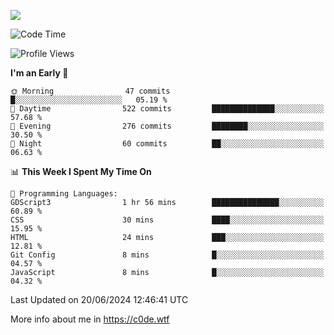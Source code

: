 <a href="https://wakatime.com"><img src="https://wakatime.com/share/@c0dezin/b7f18a7c-ab3a-40b8-8bc7-b1b7bf71f1d6.svg" /></a>

<!--START_SECTION:waka-->
![Code Time](http://img.shields.io/badge/Code%20Time-42%20hrs%208%20mins-blue)

![Profile Views](http://img.shields.io/badge/Profile%20Views-0-blue)

**I'm an Early 🐤** 

```text
🌞 Morning                47 commits          █░░░░░░░░░░░░░░░░░░░░░░░░   05.19 % 
🌆 Daytime                522 commits         ██████████████░░░░░░░░░░░   57.68 % 
🌃 Evening                276 commits         ████████░░░░░░░░░░░░░░░░░   30.50 % 
🌙 Night                  60 commits          ██░░░░░░░░░░░░░░░░░░░░░░░   06.63 % 
```


📊 **This Week I Spent My Time On** 

```text
💬 Programming Languages: 
GDScript3                1 hr 56 mins        ███████████████░░░░░░░░░░   60.89 % 
CSS                      30 mins             ████░░░░░░░░░░░░░░░░░░░░░   15.95 % 
HTML                     24 mins             ███░░░░░░░░░░░░░░░░░░░░░░   12.81 % 
Git Config               8 mins              █░░░░░░░░░░░░░░░░░░░░░░░░   04.57 % 
JavaScript               8 mins              █░░░░░░░░░░░░░░░░░░░░░░░░   04.32 % 
```


 Last Updated on 20/06/2024 12:46:41 UTC
<!--END_SECTION:waka-->

More info about me in https://c0de.wtf
